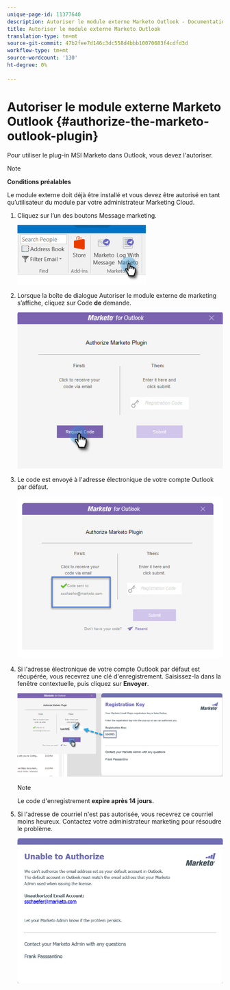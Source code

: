 ```yaml
---
unique-page-id: 11377640
description: Autoriser le module externe Marketo Outlook - Documentation du marketing - Documentation du produit
title: Autoriser le module externe Marketo Outlook
translation-type: tm+mt
source-git-commit: 47b2fee7d146c3dc558d4bbb10070683f4cdfd3d
workflow-type: tm+mt
source-wordcount: '130'
ht-degree: 0%

---
```



# Autoriser le module externe Marketo Outlook {#authorize-the-marketo-outlook-plugin}

Pour utiliser le plug-in MSI Marketo dans Outlook, vous devez l&#39;autoriser.

>[!NOTE]
>
>**Conditions préalables**
>
>Le module externe doit déjà être installé et vous devez être autorisé en tant qu’utilisateur du module par votre administrateur Marketing Cloud.

1. Cliquez sur l’un des boutons Message marketing.

   ![](assets/image2016-8-24-16-3a4-3a28.png)

1. Lorsque la boîte de dialogue Autoriser le module externe de marketing s’affiche, cliquez sur Code **de** demande.

   ![](assets/image2016-8-24-16-3a6-3a51.png)

1. Le code est envoyé à l&#39;adresse électronique de votre compte Outlook par défaut.

   ![](assets/image2016-8-24-16-3a8-3a36.png)

1. Si l&#39;adresse électronique de votre compte Outlook par défaut est récupérée, vous recevrez une clé d&#39;enregistrement. Saisissez-la dans la fenêtre contextuelle, puis cliquez sur **Envoyer**.

   ![](assets/image2016-8-24-16-3a12-3a48.png)

   >[!NOTE]
   >
   >Le code d&#39;enregistrement **expire après 14 jours.**

1. Si l&#39;adresse de courriel n&#39;est pas autorisée, vous recevrez ce courriel moins heureux. Contactez votre administrateur marketing pour résoudre le problème.

   ![](assets/image2016-8-24-16-3a25-3a27.png)

